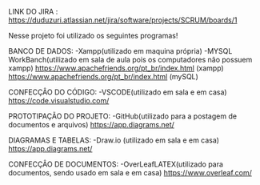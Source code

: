 LINK DO JIRA : https://duduzuri.atlassian.net/jira/software/projects/SCRUM/boards/1

Nesse projeto foi utilizado os seguintes programas!

BANCO DE DADOS:
-Xampp(utilizado em maquina própria)
-MYSQL WorkBanch(utilizado em sala de aula pois os computadores não possuem xampp)
https://www.apachefriends.org/pt_br/index.html (xampp)
https://www.apachefriends.org/pt_br/index.html (mySQL)

CONFECÇÂO DO CÓDIGO:
-VSCODE(utilizado em sala e em casa)
https://code.visualstudio.com/
  
PROTOTIPAÇÃO DO PROJETO:
-GitHub(utilizado para a postagem de documentos e arquivos)
https://app.diagrams.net/
    
DIAGRAMAS E TABELAS:
-Draw.io (utilizado em sala e em casa)
https://app.diagrams.net/

CONFECÇÂO DE DOCUMENTOS:
-OverLeafLATEX(utilizado para documentos, sendo usado em sala e em casa)
https://www.overleaf.com/

